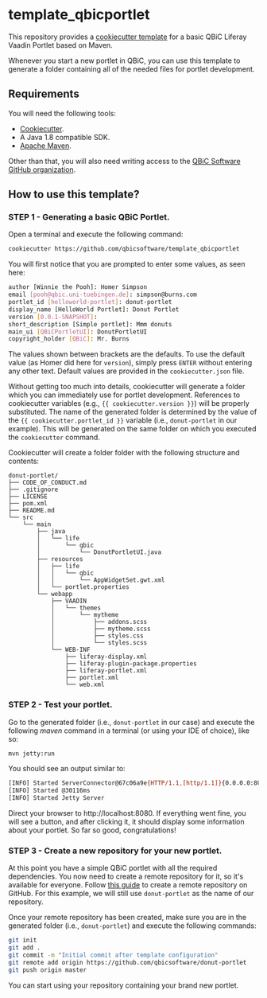# template_qbicportlet
This repository provides a [cookiecutter template][cookiecutter] for a basic QBiC Liferay Vaadin Portlet based on Maven.

Whenever you start a new portlet in QBiC, you can use this template to generate a folder containing all of the needed files for portlet development.

## Requirements
You will need the following tools:

  * [Cookiecutter][cookiecutter].
  * A Java 1.8 compatible SDK.
  * [Apache Maven](https://maven.apache.org/).

Other than that, you will also need writing access to the [QBiC Software GitHub organization](https://github.com/qbicsoftware).

## How to use this template?

### STEP 1 - Generating a basic QBiC Portlet.
Open a terminal and execute the following command:

```sh
cookiecutter https://github.com/qbicsoftware/template_qbicportlet
```

You will first notice that you are prompted to enter some values, as seen here:

```sh
author [Winnie the Pooh]: Homer Simpson
email [pooh@qbic.uni-tuebingen.de]: simpson@burns.com
portlet_id [helloworld-portlet]: donut-portlet
display_name [HelloWorld Portlet]: Donut Portlet
version [0.0.1-SNAPSHOT]: 
short_description [Simple portlet]: Mmm donuts
main_ui [QBiCPortletUI]: DonutPortletUI
copyright_holder [QBiC]: Mr. Burns
```

The values shown between brackets are the defaults. To use the default value (as Homer did here for `version`), simply press `ENTER` without entering any other text. Default values are provided in the `cookiecutter.json` file.

Without getting too much into details, cookiecutter will generate a folder which you can immediately use for portlet development. References to cookiecutter variables (e.g., ``{{ cookiecutter.version }}``) will be properly substituted. The name of the generated folder is determined by the value of the ``{{ cookiecutter.portlet_id }}`` variable (i.e., ``donut-portlet`` in our example). This will be generated on the same folder on which you executed the ``cookiecutter`` command. 

Cookiecutter will create a folder folder with the following structure and contents:

```
donut-portlet/
├── CODE_OF_CONDUCT.md
├── .gitignore
├── LICENSE
├── pom.xml
├── README.md
└── src
    └── main
        ├── java
        │   └── life
        │       └── qbic
        │           └── DonutPortletUI.java
        ├── resources
        │   ├── life
        │   │   └── qbic
        │   │       └── AppWidgetSet.gwt.xml
        │   └── portlet.properties
        └── webapp
            ├── VAADIN
            │   └── themes
            │       └── mytheme
            │           ├── addons.scss
            │           ├── mytheme.scss
            │           ├── styles.css
            │           └── styles.scss
            └── WEB-INF
                ├── liferay-display.xml
                ├── liferay-plugin-package.properties
                ├── liferay-portlet.xml
                ├── portlet.xml
                └── web.xml
```

### STEP 2 - Test your portlet.
Go to the generated folder (i.e., `donut-portlet` in our case) and execute the following _maven_ command in a terminal (or using your IDE of choice), like so:

```sh
mvn jetty:run
```
You should see an output similar to:

```sh
[INFO] Started ServerConnector@67c06a9e{HTTP/1.1,[http/1.1]}{0.0.0.0:8080}
[INFO] Started @30116ms
[INFO] Started Jetty Server
```

Direct your browser to http://localhost:8080. If everything went fine, you will see a button, and after clicking it, it should display some information about your portlet. So far so good, congratulations!

### STEP 3 - Create a new repository for your new portlet.
At this point you have a simple QBiC portlet with all the required dependencies. You now need to create a remote repository for it, so it's available for everyone. Follow [this guide](https://help.github.com/articles/create-a-repo/) to create a remote repository on GitHub. For this example, we will still use `donut-portlet` as the name of our repository.

Once your remote repository has been created, make sure you are in the generated folder (i.e., `donut-portlet`) and execute the following commands:

```sh
git init
git add .
git commit -m "Initial commit after template configuration"
git remote add origin https://github.com/qbicsoftware/donut-portlet
git push origin master
``` 

You can start using your repository containing your brand new portlet.


[cookiecutter]: https://cookiecutter.readthedocs.io
